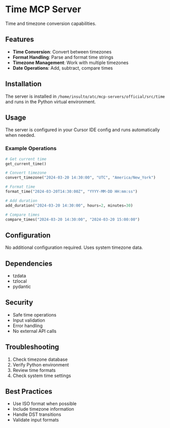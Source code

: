 # Time MCP Server

Time and timezone conversion capabilities.

## Features

- **Time Conversion**: Convert between timezones
- **Format Handling**: Parse and format time strings
- **Timezone Management**: Work with multiple timezones
- **Date Operations**: Add, subtract, compare times

## Installation

The server is installed in `/home/insulto/atc/mcp-servers/official/src/time` and runs in the Python virtual environment.

## Usage

The server is configured in your Cursor IDE config and runs automatically when needed.

### Example Operations

```python
# Get current time
get_current_time()

# Convert timezone
convert_timezone("2024-03-20 14:30:00", "UTC", "America/New_York")

# Format time
format_time("2024-03-20T14:30:00Z", "YYYY-MM-DD HH:mm:ss")

# Add duration
add_duration("2024-03-20 14:30:00", hours=2, minutes=30)

# Compare times
compare_times("2024-03-20 14:30:00", "2024-03-20 15:00:00")
```

## Configuration

No additional configuration required. Uses system timezone data.

## Dependencies

- tzdata
- tzlocal
- pydantic

## Security

- Safe time operations
- Input validation
- Error handling
- No external API calls

## Troubleshooting

1. Check timezone database
2. Verify Python environment
3. Review time formats
4. Check system time settings

## Best Practices

- Use ISO format when possible
- Include timezone information
- Handle DST transitions
- Validate input formats
